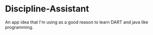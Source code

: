 # Discipline-Assistant
An app idea that I'm using as a good reason to learn DART and java like programming.
